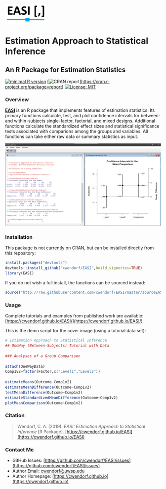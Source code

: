 <a href="https://cwendorf.github.io/EASI">
<img src="docs/logo.png" height="60px;" align="left;">
</a>

# Estimation Approach to Statistical Inference

## An R Package for Estimation Statistics

[![minimal R version](https://img.shields.io/badge/R%3E%3D-3.5.0-6666ff.svg?style=for-the-badge)](https://cran.r-project.org/)
[![CRAN report](https://img.shields.io/badge/CRAN-NOT-PUBLISHED?style=for-the-badge)]https://cran.r-project.org/package=report)
[![License: MIT](https://img.shields.io/badge/License-MIT-blue.svg?style=for-the-badge)](https://opensource.org/licenses/MIT)

### Overview

[**EASI**](https://cwendorf.github.io/EASI) is an R package that implements features of estimation statistics. Its primary functions calculate, test, and plot confidence intervals for between- and within-subjects single-factor, factorial, and mixed designs. Additional functions calculate the standardized effect sizes and statistical significance tests associated with comparions among the groups and variables. All functions can take either raw data or summary statistics as input. 

<a href="https://cwendorf.github.io/EASI">
<p align="center"><kbd><img src="docs/easiComparison.jpg"></kbd></p>
</a>

### Installation

This package is not currently on CRAN, but can be installed directly from this repository:

``` r
install.packages("devtools")
devtools::install_github("cwendorf/EASI",build_vignettes=TRUE)
library(EASI)
```

If you do not wish a full install, the functions can be sourced instead:

```r
source("http://raw.githubusercontent.com/cwendorf/EASI/master/sourceEASI.R")
```

### Usage

Complete tutorials and examples from published work are available:  
[https://cwendorf.github.io/EASI/](https://cwendorf.github.io/EASI/)

This is the demo script for the cover image (using a tutorial data set):

```r
# Estimation Approach to Statistical Inference
## OneWay (Between-Subjects) Tutorial with Data

### Analyses of a Group Comparison

attach(OneWayData)
Comp1v2=factor(Factor,c("Level1","Level2"))

estimateMeans(Outcome~Comp1v2)
estimateMeanDifference(Outcome~Comp1v2)
testMeanDifference(Outcome~Comp1v2)
estimateStandardizedMeanDifference(Outcome~Comp1v2)
plotMeanComparison(Outcome~Comp1v2)
```

### Citation

> Wendorf, C. A. (2019). _EASI: Estimation Approach to Statistical Inference_ [R Package]. [https://cwendorf.github.io/EASI](https://cwendorf.github.io/EASI)

### Contact Me

- GitHub Issues: [https://github.com/cwendorf/EASI/issues](https://github.com/cwendorf/EASI/issues) 
- Author Email: [cwendorf@uwsp.edu](mailto:cwendorf@uwsp.edu)
- Author Homepage: [https://cwendorf.github.io](https://cwendorf.github.io)
